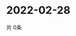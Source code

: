 # 2022-02-28
  共 0条

  <!-- BEGIN -->
  <!-- 最后更新时间Mon Feb 28 2022 07:04:52 GMT+0000 (Coordinated Universal Time) -->
  
  <!-- END -->
  
  